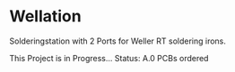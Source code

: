 # Wellation
Solderingstation with 2 Ports for Weller RT soldering irons.


This Project is in Progress...
Status: A.0 PCBs ordered
